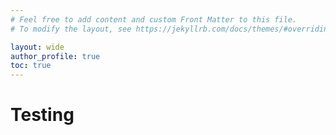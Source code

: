 ```yaml
---
# Feel free to add content and custom Front Matter to this file.
# To modify the layout, see https://jekyllrb.com/docs/themes/#overriding-theme-defaults

layout: wide
author_profile: true
toc: true
---
```

# Testing